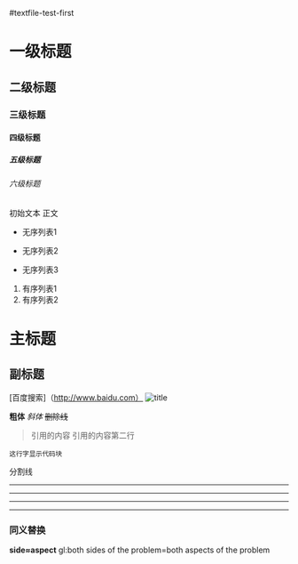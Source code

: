 #textfile-test-first
# 一级标题
## 二级标题
### 三级标题
#### 四级标题
##### 五级标题
###### 六级标题
 
初始文本 正文
 
* 无序列表1
+ 无序列表2
- 无序列表3
 
1. 有序列表1
7. 有序列表2
 
主标题
======
副标题
------
   
[百度搜索]（http://www.baidu.com）
![title](URL统一资源定位符)
  
**粗体** *斜体* ~~删除线~~
  
>引用的内容
>引用的内容第二行
  
```
这行字显示代码块
```
  
分割线
***
___
_ _ _
---
  
### 同义替换 
**side≈aspect** gl:both sides of the problem=both aspects of the problem
